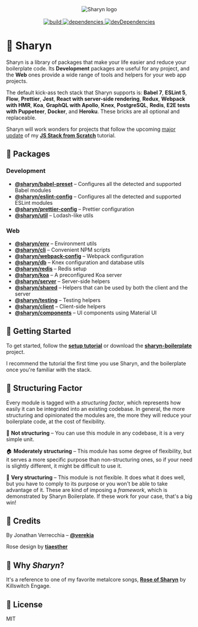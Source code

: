 <!-- markdownlint-disable no-inline-html -->
<!-- markdownlint-disable first-line-h1 -->

<div align="center">
  <img src="https://user-images.githubusercontent.com/40995577/42487947-ea40d256-840b-11e8-8acc-50e62a3226b7.png" alt="Sharyn logo">
  <br /><br />
  <a href="https://travis-ci.org/sharynjs/sharyn">
    <img src="https://travis-ci.org/sharynjs/sharyn.svg?branch=master" alt="build">
  </a>
  <a href="https://david-dm.org/sharynjs/sharyn">
    <img src="https://david-dm.org/sharynjs/sharyn/status.svg" alt="dependencies">
  </a>
  <a href="https://david-dm.org/sharynjs/sharyn?type=dev">
    <img src="https://david-dm.org/sharynjs/sharyn/dev-status.svg" alt="devDependencies">
  </a>
</div>

# 🌹 Sharyn

Sharyn is a library of packages that make your life easier and reduce your boilerplate code. Its **Development** packages are useful for any project, and the **Web** ones provide a wide range of tools and helpers for your web app projects.

The default kick-ass tech stack that Sharyn supports is: **Babel 7**, **ESLint 5**, **Flow**, **Prettier**, **Jest**, **React with server-side rendering**, **Redux**, **Webpack with HMR**, **Koa**, **GraphQL with Apollo**, **Knex**, **PostgreSQL**, **Redis**, **E2E tests with Puppeteer**, **Docker**, and **Heroku**. These bricks are all optional and replaceable.

Sharyn will work wonders for projects that follow the upcoming [major update](https://github.com/verekia/js-stack-from-scratch/issues/255) of my [**JS Stack from Scratch**](https://github.com/verekia/js-stack-from-scratch) tutorial.

## 🌹 Packages

### Development

- [**@sharyn/babel-preset**](https://github.com/sharynjs/sharyn/blob/master/packages/babel-preset/README.md) – Configures all the detected and supported Babel modules
- [**@sharyn/eslint-config**](https://github.com/sharynjs/sharyn/blob/master/packages/eslint-config/README.md) – Configures all the detected and supported ESLint modules
- [**@sharyn/prettier-config**](https://github.com/sharynjs/sharyn/blob/master/packages/prettier-config/README.md) – Prettier configuration
- [**@sharyn/util**](https://github.com/sharynjs/sharyn/blob/master/packages/util/README.md) – Lodash-like utils

### Web

- [**@sharyn/env**](https://github.com/sharynjs/sharyn/blob/master/packages/env/README.md) – Environment utils
- [**@sharyn/cli**](https://github.com/sharynjs/sharyn/blob/master/packages/cli/README.md) – Convenient NPM scripts
- [**@sharyn/webpack-config**](https://github.com/sharynjs/sharyn/blob/master/packages/webpack-config/README.md) – Webpack configuration
- [**@sharyn/db**](https://github.com/sharynjs/sharyn/blob/master/packages/db/README.md) – Knex configuration and database utils
- [**@sharyn/redis**](https://github.com/sharynjs/sharyn/blob/master/packages/redis/README.md) – Redis setup
- [**@sharyn/koa**](https://github.com/sharynjs/sharyn/blob/master/packages/koa/README.md) – A preconfigured Koa server
- [**@sharyn/server**](https://github.com/sharynjs/sharyn/blob/master/packages/server/README.md) – Server-side helpers
- [**@sharyn/shared**](https://github.com/sharynjs/sharyn/blob/master/packages/shared/README.md) – Helpers that can be used by both the client and the server
- [**@sharyn/testing**](https://github.com/sharynjs/sharyn/blob/master/packages/testing/README.md) – Testing helpers
- [**@sharyn/client**](https://github.com/sharynjs/sharyn/blob/master/packages/client/README.md) – Client-side helpers
- [**@sharyn/components**](https://github.com/sharynjs/sharyn/blob/master/packages/components/README.md) – UI components using Material UI

## 🌹 Getting Started

To get started, follow the [**setup tutorial**](https://github.com/sharynjs/sharyn/blob/master/docs/1-development-setup.md) or download the [**sharyn-boilerplate**](https://github.com/sharynjs/sharyn-boilerplate) project.

I recommend the tutorial the first time you use Sharyn, and the boilerplate once you're familiar with the stack.

## 🌹 Structuring Factor

Every module is tagged with a _structuring factor_, which represents how easily it can be integrated into an existing codebase. In general, the more structuring and opinionated the modules are, the more they will reduce your boilerplate code, at the cost of flexibility.

🌲 **Not structuring** – You can use this module in any codebase, it is a very simple unit.

🏠 **Moderately structuring** – This module has some degree of flexibility, but it serves a more specific purpose than non-structuring ones, so if your need is slightly different, it might be difficult to use it.

🏢 **Very structuring** – This module is not flexible. It does what it does well, but you have to comply to its purpose or you won't be able to take advantage of it. These are kind of imposing a _framework_, which is demonstrated by Sharyn Boilerplate. If these work for your case, that's a big win!

## 🌹 Credits

By Jonathan Verrecchia – [**@verekia**](https://github.com/verekia)

Rose design by [**tiaesther**](https://pngtree.com/tiaesther_4360?type=1)

<!-- markdownlint-disable no-trailing-punctuation -->

## 🌹 Why _Sharyn_?

It's a reference to one of my favorite metalcore songs, [**Rose of Sharyn**](https://www.youtube.com/watch?v=PgMsACFMIq8) by Killswitch Engage.

## 🌹 License

MIT
